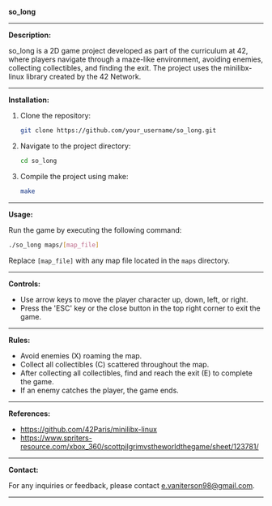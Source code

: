 **so_long**

---

**Description:**

so_long is a 2D game project developed as part of the curriculum at 42, where players navigate through a maze-like environment, avoiding enemies, collecting collectibles, and finding the exit. 
The project uses the minilibx-linux library created by the 42 Network.

---

**Installation:**

1. Clone the repository:
   ```bash
   git clone https://github.com/your_username/so_long.git
   ```

2. Navigate to the project directory:
   ```bash
   cd so_long
   ```

3. Compile the project using make:
   ```bash
   make
   ```

---

**Usage:**

Run the game by executing the following command:
```bash
./so_long maps/[map_file]
```
Replace `[map_file]` with any map file located in the `maps` directory.

---

**Controls:**

- Use arrow keys to move the player character up, down, left, or right.
- Press the 'ESC' key or the close button in the top right corner to exit the game.

---

**Rules:**

- Avoid enemies (X) roaming the map.
- Collect all collectibles (C) scattered throughout the map.
- After collecting all collectibles, find and reach the exit (E) to complete the game.
- If an enemy catches the player, the game ends.

---

**References:**

- https://github.com/42Paris/minilibx-linux
- https://www.spriters-resource.com/xbox_360/scottpilgrimvstheworldthegame/sheet/123781/

---

**Contact:**

For any inquiries or feedback, please contact e.vaniterson98@gmail.com.

---
